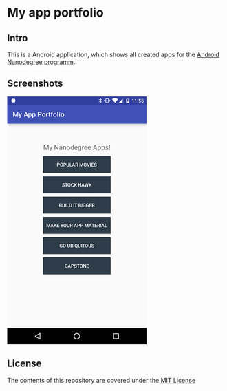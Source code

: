 # My app portfolio

## Intro
This is a Android application, which shows all created apps for the 
[Android Nanodegree programm](https://www.udacity.com/course/android-developer-nanodegree-by-google--nd801).

## Screenshots

![Home Page](doc/home_page.png)

## License

The contents of this repository are covered under the [MIT License](LICENSE)